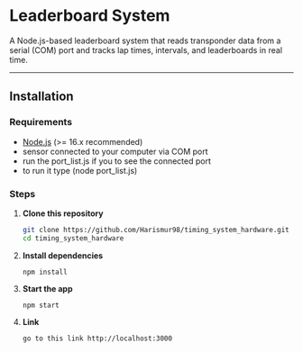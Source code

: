 # Leaderboard System

A Node.js-based leaderboard system that reads transponder data from a serial (COM) port and tracks lap times, intervals, and leaderboards in real time. 

---

## Installation

### Requirements
- [Node.js](https://nodejs.org/) (>= 16.x recommended)  
- sensor connected to your computer via COM port
- run the port_list.js if you to see the connected port
- to run it type (node port_list.js)

### Steps
1. **Clone this repository**
   ```bash
   git clone https://github.com/Harismur98/timing_system_hardware.git
   cd timing_system_hardware

2. **Install dependencies**
    ```
    npm install

3. **Start the app**
    ```
    npm start

4. **Link**
    ```
    go to this link http://localhost:3000
